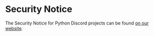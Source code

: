 # Security Notice

The Security Notice for Python Discord projects can be found [on our website](https://pydis.com/security.md).
